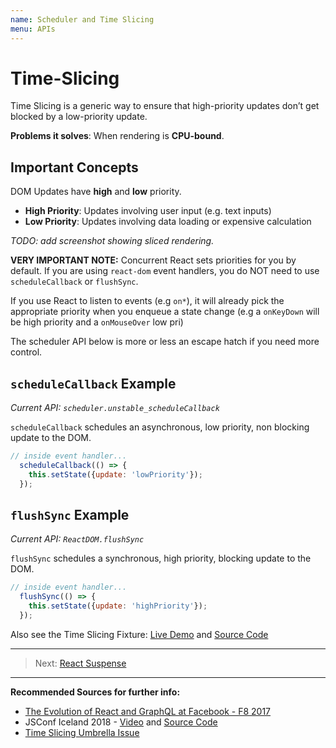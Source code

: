 ```yaml
---
name: Scheduler and Time Slicing
menu: APIs
---
```


# Time-Slicing

Time Slicing is a generic way to ensure that high-priority updates don’t get blocked by a low-priority update.

**Problems it solves**: When rendering is **CPU-bound**.

## Important Concepts

DOM Updates have **high** and **low** priority. 

- **High Priority**: Updates involving user input (e.g. text inputs)
- **Low Priority**: Updates involving data loading or expensive calculation

*TODO: add screenshot showing sliced rendering.*

**VERY IMPORTANT NOTE:** Concurrent React sets priorities for you by default. 
If you are using `react-dom` event handlers, you do NOT need to use `scheduleCallback` or `flushSync`.

 If you use React to listen to events (e.g `on*`), 
 it will already pick the appropriate priority when you enqueue a state change 
 (e.g a `onKeyDown` will be high priority and a `onMouseOver` low pri)

The scheduler API below is more or less an escape hatch if you need more control.

## `scheduleCallback` Example 

*Current API: `scheduler.unstable_scheduleCallback`*

`scheduleCallback` schedules an asynchronous, low priority, non blocking update to the DOM.

```js
// inside event handler...
  scheduleCallback(() => {
    this.setState({update: 'lowPriority'});
  });
```

## `flushSync` Example 

*Current API: `ReactDOM.flushSync`*

`flushSync` schedules a synchronous, high priority, blocking update to the DOM.

```js
// inside event handler...
  flushSync(() => {
    this.setState({update: 'highPriority'});
  });
```

Also see the Time Slicing Fixture: [Live Demo](https://timeslicing-unstable-demo.surge.sh/) and [Source Code](https://github.com/facebook/react/tree/master/fixtures/unstable-async/time-slicing)

--- 

> Next: [React Suspense](/docs-react-suspense)

--- 

**Recommended Sources for further info:**

- [The Evolution of React and GraphQL at Facebook - F8 2017](https://developers.facebook.com/videos/f8-2017/the-evolution-of-react-and-graphql-at-facebook-and-beyond/)
- JSConf Iceland 2018 - [Video](https://www.youtube.com/watch?v=nLF0n9SACd4) and [Source Code](https://github.com/facebook/react/tree/master/fixtures/unstable-async/time-slicing)
- [Time Slicing Umbrella Issue](https://github.com/facebook/react/issues/13306)